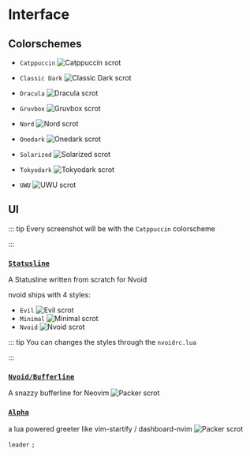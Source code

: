 # Interface

## Colorschemes

- `Catppuccin`
  <img :src="$withBase('/assets/themes/catppuccin.png')" alt="Catppuccin scrot">

- `Classic Dark`
  <img :src="$withBase('/assets/themes/classic_dark.png')" alt="Classic Dark scrot">

- `Dracula`
  <img :src="$withBase('/assets/themes/dracula.png')" alt="Dracula scrot">

- `Gruvbox`
  <img :src="$withBase('/assets/themes/gruvbox.png')" alt="Gruvbox scrot">

- `Nord`
  <img :src="$withBase('/assets/themes/nord.png')" alt="Nord scrot">

- `Onedark`
  <img :src="$withBase('/assets/themes/onedark.png')" alt="Onedark scrot">

- `Solarized`
  <img :src="$withBase('/assets/themes/solarized.png')" alt="Solarized scrot">

- `Tokyodark`
  <img :src="$withBase('/assets/themes/tokyodark.png')" alt="Tokyodark scrot">

- `UWU`
  <img :src="$withBase('/assets/themes/uwu.png')" alt="UWU scrot">


## UI
::: tip Every screenshot will be with the `Catppuccin` colorscheme 

:::

### [`Statusline`](https://github.com/nvoid-lua/nvoid/tree/main/lua/nvoid/ui/statusline)

A Statusline written from scratch for Nvoid

nvoid ships with 4 styles:

- `Evil`
  <img :src="$withBase('/assets/statuslines/evil.png')" alt="Evil scrot">
- `Minimal`
  <img :src="$withBase('/assets/statuslines/minimal.png')" alt="Minimal scrot">
- `Nvoid`
  <img :src="$withBase('/assets/statuslines/nvoid.png')" alt="Nvoid scrot">

::: tip You can changes the styles through the `nvoidrc.lua`

:::


### [`Nvoid/Bufferline`](https://github.com/nvoid-lua/nvoid-ui/tree/main/lua/ui/bufferline)

A snazzy bufferline for Neovim
<img :src="$withBase('/assets/bufferline.png')" alt="Packer scrot">

### [`Alpha`](https://github.com/goolord/alpha-nvim/)

a lua powered greeter like vim-startify / dashboard-nvim
<img :src="$withBase('/assets/alpha.png')" alt="Packer scrot">

`leader` `;`
